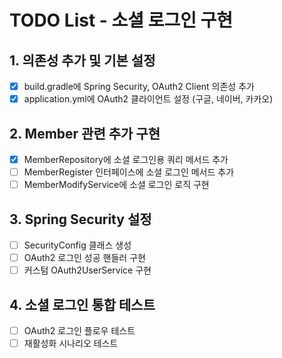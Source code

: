 # TODO List - 소셜 로그인 구현

## 1. 의존성 추가 및 기본 설정
- [x] build.gradle에 Spring Security, OAuth2 Client 의존성 추가
- [x] application.yml에 OAuth2 클라이언트 설정 (구글, 네이버, 카카오)

## 2. Member 관련 추가 구현
- [x] MemberRepository에 소셜 로그인용 쿼리 메서드 추가
- [ ] MemberRegister 인터페이스에 소셜 로그인 메서드 추가
- [ ] MemberModifyService에 소셜 로그인 로직 구현

## 3. Spring Security 설정
- [ ] SecurityConfig 클래스 생성
- [ ] OAuth2 로그인 성공 핸들러 구현
- [ ] 커스텀 OAuth2UserService 구현

## 4. 소셜 로그인 통합 테스트
- [ ] OAuth2 로그인 플로우 테스트
- [ ] 재활성화 시나리오 테스트